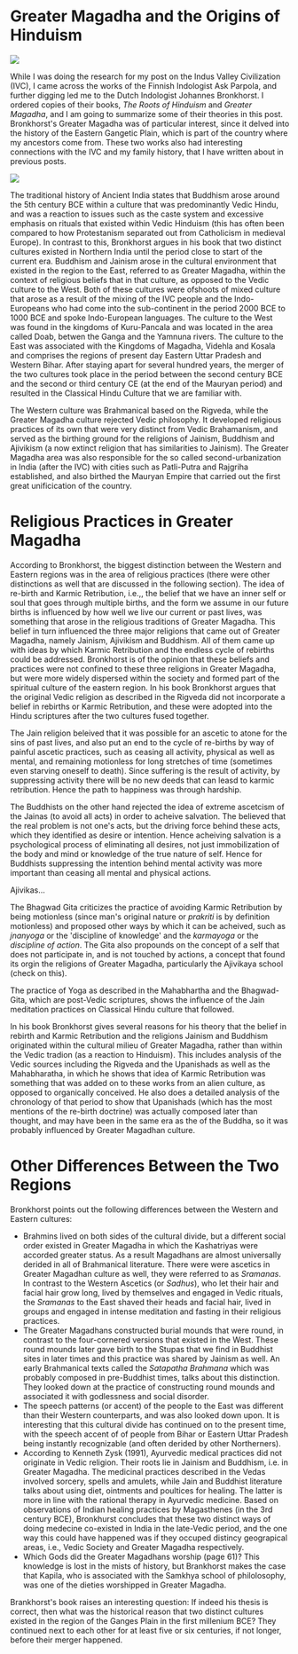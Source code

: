 # Greater Magadha and the Origins of Hinduism

![](https://subirvarma.github.io/GeneralCognitics/images/fig25.png) 

While I was doing the research for my post on the Indus Valley Civilization (IVC), I came across the works of the Finnish Indologist Ask Parpola, and further digging led me to the Dutch Indologist Johannes Bronkhorst. I ordered copies of their books, *The Roots of Hinduism* and *Greater Magadha*, and I am going to summarize some of their theories in this post. Bronkhorst's Greater Magadha was of particular interest, since it delved into the history of the Eastern Gangetic Plain, which is part of the country where my ancestors come from. These two works also had interesting connections with the IVC and my family history, that I have written about in previous posts.

![](https://subirvarma.github.io/GeneralCognitics/images/fig26.png) 

The traditional history of Ancient India states that Buddhism arose around the 5th century BCE within a culture that was predominantly Vedic Hindu, and was a reaction to issues such as the caste system and excessive emphasis on rituals that existed within Vedic Hinduism (this has often been compared to how Protestanism separated out from Catholicism in medieval Europe). In contrast to this, Bronkhorst argues in his book that two distinct cultures existed in Northern India until the period close to start of the current era. Buddhism and Jainism arose in the cultural environment that existed in the region to the East, referred to as Greater Magadha, within the context of religious beliefs that in that culture, as opposed to the Vedic culture to the West.
Both of these cultures were ofshoots of mixed culture that arose as a result of the mixing of the IVC people and the Indo-Europeans who had come into the sub-continent in the period 2000 BCE to 1000 BCE and spoke Indo-European languages. The culture to the West was found in the kingdoms of Kuru-Pancala and was located in the area called Doab, betwen the Ganga and the Yamnuna rivers. The culture to the East  was associated with the Kingdoms of Magadha, Videhla and Kosala and comprises the regions of present day Eastern Uttar Pradesh and Western Bihar. After staying apart for several hundred years, the merger of the two cultures took place in the period between the second century BCE and the second or third century CE (at the end of the Mauryan period) and resulted in the Classical Hindu Culture that we are familiar with.

The Western culture was Brahmanical based on the Rigveda, while the Greater Magadha culture rejected Vedic philosophy. It developed religious practices of its own that were very distinct from Vedic Brahamanism, and served as the birthing ground for the religions of Jainism, Buddhism and Ajivikism (a now extinct religion that has similarities to Jainism). The Greater Magadha area was also responsible for the so called second-urbanization in India (after the IVC) with cities such as Patli-Putra and Rajgriha established, and also birthed the Mauryan Empire that carried out the first great unificication of the country. 

# Religious Practices in Greater Magadha

According to Bronkhorst, the biggest distinction between the Western and Eastern regions was in the area of religious practices (there were other distinctions as well that are discussed in the following section). The idea of re-birth and Karmic Retribution, i.e.,, the belief that we have an inner self or soul that goes through multiple births, and the form we assume in our future births is influenced by how well we live our current or past lives, was something that arose in the religious traditions of Greater Magadha. 
This belief in turn influenced the three major religions that came out of Greater Magadha, namely Jainism, Ajivikism and Buddhism. All of them came up with ideas by which Karmic Retribution and the endless cycle of rebirths could be addressed.
Bronkhorst is of the opinion that these beliefs and practices were not confined to these three religions in Greater Magadha, but were more widely dispersed within the society and formed part of the spiritual culture of the eastern region. In his book Bronkhorst argues that the original Vedic religion as described in the Rigveda did not incorporate a belief in rebirths or Karmic Retribution, and these were adopted into the Hindu scriptures after the two cultures fused together. 

The Jain religion beleived that it was possible for an ascetic to atone for the sins of past lives, and also put an end to the cycle of re-births by way of painful ascetic practices, such as ceasing all activity, physical as well as mental, and remaining motionless for long stretches of time (sometimes even starving oneself to death). Since suffering is the result of activity, by suppressing activity there will be no new deeds that can leasd to karmic retribution. Hence the path to happiness was through hardship. 

The Buddhists on the other hand rejected the idea of extreme ascetcism of the Jainas (to avoid all acts) in order to acheive salvation. The believed that the real problem is not one's acts, but the driving force behind these acts, which they identified as desire or intention. Hence acheiving salvation is a psychological process of eliminating all desires, not just immobilization of the body and mind or knowledge of the true nature of self. Hence for Buddhists suppressing the intention behind mental activity was more important than ceasing all mental and physical actions.
 
 Ajivikas...
 
The Bhagwad Gita criticizes the practice of avoiding Karmic Retribution by being motionless (since man's original nature or *prakriti* is by definition motionless) and proposed other ways by which it can be acheived, such as *jnanyoga* or the 'discipline of knowledge' and the *karmayoga* or the *discipline of action*. The Gita also propounds on the concept of a self that does not participate in, and is not touched by actions, a concept that found its orgin the religions of Greater Magadha, particularly the Ajivikaya school (check on this). 

The practice of Yoga as described in the Mahabhartha and the Bhagwad-Gita, which are post-Vedic scriptures, shows the influence of the Jain meditation practices on Classical Hindu culture that followed. 
   
   In his book Bronkhorst gives several reasons for his theory that the belief in rebirth and Karmic Retribution and the religions Jainism and Buddhism originated within the cultural milieu of Greater Magadha, rather than within the Vedic tradion (as a reaction to Hinduism). This includes analysis of the Vedic sources including the Rigveda and the Upanishads as well as the Mahabharatha, in which he shows that idea of Karmic Retribution was something that was added on to these works from an alien culture, as opposed to organically conceived. He also does a detailed analysis of the chronology of that period to show that Upanishads (which has the most mentions of the re-birth doctrine) was actually composed later than thought, and may have been in the same era as the of the Buddha, so it was probably influenced by Greater Magadhan culture. 
   
 # Other Differences Between the Two Regions

Bronkhorst points out the following differences between the Western and Eastern cultures:

- Brahmins lived on both sides of the cultural divide, but a different social order existed in Greater Magadha in which the Kashatriyas were accorded greater status. As a result Magadhans are almost universally derided in all of Brahmanical literature. There were were ascetics in Greater Magadhan culture as well, they were referred to as *Sramanas*. In contrast to the Western Ascetics (or *Sadhus*), who let their hair and facial hair grow long, lived by themselves and engaged in Vedic rituals, the *Sramanas* to the East shaved their heads and facial hair, lived in groups and engaged in intense meditation and fasting in their religious practices.
- The Greater Magadhans constructed burial mounds that were round, in contrast to the four-cornered versions that existed in the West. These round mounds later gave birth to the Stupas that we find in Buddhist sites in later times and this practice was shared by Jainism as well. An early Brahmanical texts called the *Satapatha Brahmana* which was probably composed in pre-Buddhist times,  talks about this distinction. They looked down at the practice of constructing round mounds and associated it with godlessness and social disorder. 
- The speech patterns (or accent) of the people to the East was different than their Western counterparts, and was also looked down upon. It is interesting that this cultural divide has continued on to the present time, with the speech accent of of people from Bihar or Eastern Uttar Pradesh being instantly recognizable (and often derided by other Northerners). 
-  According to Kenneth Zysk (1991), Ayurvedic medical practices did not originate in Vedic religion. Their roots lie in Jainism and Buddhism, i.e. in Greater Magadha. The medicinal practices described in the Vedas involved  sorcery, spells and amulets, while Jain and Buddhist literature talks about using diet, ointments and poultices for healing. The latter is more in line with the rational therapy in Ayurvedic medicine. Based on observations of Indian healing practices by Magasthenes (in the 3rd century BCE), Bronkhurst concludes that these two distinct ways of doing medecine co-existed in India in the late-Vedic period, and the one way this could have happened was if they occuped distincy geograpical areas, i.e., Vedic Society and Greater Magadha respectively.
-  Which Gods did the Greater Magadhans worship (page 61)? This knowledge is lost in the mists of history, but Brankhorst makes the case that Kapila, who is associated with the Samkhya school of philolosophy, was one of the dieties worshipped in Greater Magadha.

Brankhorst's book raises an interesting question: If indeed his thesis is correct, then what was the historical reason that two distinct cultures existed in the region of the Ganges Plain in the first millenium BCE? They continued next to each other for at least five or six centuries, if not longer, before their merger happened.
